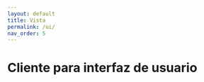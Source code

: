 ```yaml
---
layout: default
title: Vista
permalink: /ui/
nav_order: 5
---
```


# Cliente para interfaz de usuario
